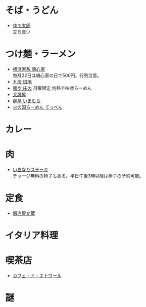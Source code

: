 # そば・うどん

+ [ゆで太郎](https://tabelog.com/tokyo/A1308/A130803/13006289/)  
立ち食い

# つけ麺・ラーメン

+ [横浜家系 魂心家](https://tabelog.com/tokyo/A1309/A130904/13164582/)  
毎月22日は魂心家の日で500円。行列注意。
+ [九段 斑鳩](https://ramendb.supleks.jp/s/89589.html)
+ [麺や 庄の](https://ramendb.supleks.jp/s/4391.html)
月曜限定 灼熱辛味噌らーめん
+ [大塚屋](https://ramendb.supleks.jp/s/86118.html)
+ [麺屋 いまむら](https://ramendb.supleks.jp/s/76527.html)
+ [火の国らーめん てっぺん](https://ramendb.supleks.jp/s/11334.html)

# カレー

# 肉

+ [いきなりステーキ](http://ikinaristeak.com/shopinfo/ichigaya/)  
チャージ無料の椅子もある。平日午後3時以降は椅子の予約可能。

# 定食

+ [鍛冶屋文蔵](https://tabelog.com/tokyo/A1309/A130904/13129487/)  

# イタリア料理

# 喫茶店

+ [カフェ・ド・エトワール](https://tabelog.com/tokyo/A1309/A130904/13050599/)

# 謎
